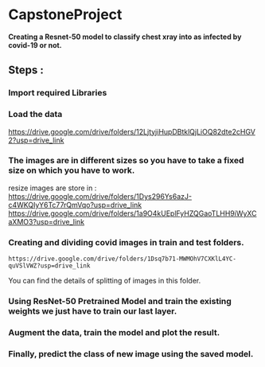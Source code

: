 # CapstoneProject
**Creating a Resnet-50 model to classify chest xray into as infected by covid-19 or not.**

## Steps :
### Import required Libraries
### Load the data
https://drive.google.com/drive/folders/12LjtyjiHupDBtklQjLiOQ82dte2cHGV2?usp=drive_link
### The images are in different sizes so you have to take a fixed size on which you have to work.
resize images are store in :
    https://drive.google.com/drive/folders/1Dys296Ys6azJ-c4WKQIyY6Tc77rQmVqo?usp=drive_link
    https://drive.google.com/drive/folders/1a9O4kUEplFyHZQGaoTLHH9iWyXCaXMO3?usp=drive_link

### Creating and dividing covid images in train and test folders.
    https://drive.google.com/drive/folders/1Dsq7b71-MWMOhV7CXKlL4YC-quVSlVWZ?usp=drive_link
You can find the details of splitting of images in this folder.

### Using ResNet-50 Pretrained Model and train the existing weights we just have to train our last layer.
### Augment the data, train the model and plot the result.
### Finally, predict the class of new image using the saved model.
